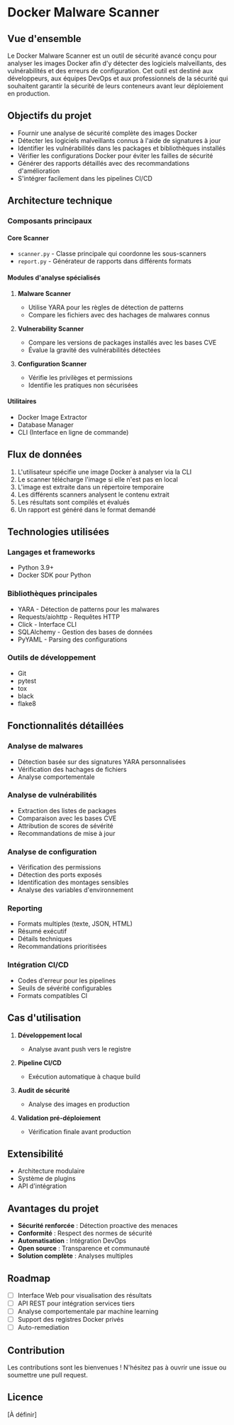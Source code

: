 # Docker Malware Scanner

## Vue d'ensemble

Le Docker Malware Scanner est un outil de sécurité avancé conçu pour analyser les images Docker afin d'y détecter des logiciels malveillants, des vulnérabilités et des erreurs de configuration. Cet outil est destiné aux développeurs, aux équipes DevOps et aux professionnels de la sécurité qui souhaitent garantir la sécurité de leurs conteneurs avant leur déploiement en production.

## Objectifs du projet

- Fournir une analyse de sécurité complète des images Docker
- Détecter les logiciels malveillants connus à l'aide de signatures à jour
- Identifier les vulnérabilités dans les packages et bibliothèques installés
- Vérifier les configurations Docker pour éviter les failles de sécurité
- Générer des rapports détaillés avec des recommandations d'amélioration
- S'intégrer facilement dans les pipelines CI/CD

## Architecture technique

### Composants principaux

#### Core Scanner
- `scanner.py` - Classe principale qui coordonne les sous-scanners
- `report.py` - Générateur de rapports dans différents formats

#### Modules d'analyse spécialisés

1. **Malware Scanner**
   - Utilise YARA pour les règles de détection de patterns
   - Compare les fichiers avec des hachages de malwares connus

2. **Vulnerability Scanner**
   - Compare les versions de packages installés avec les bases CVE
   - Évalue la gravité des vulnérabilités détectées

3. **Configuration Scanner**
   - Vérifie les privilèges et permissions
   - Identifie les pratiques non sécurisées

#### Utilitaires
- Docker Image Extractor
- Database Manager
- CLI (Interface en ligne de commande)

## Flux de données

1. L'utilisateur spécifie une image Docker à analyser via la CLI
2. Le scanner télécharge l'image si elle n'est pas en local
3. L'image est extraite dans un répertoire temporaire
4. Les différents scanners analysent le contenu extrait
5. Les résultats sont compilés et évalués
6. Un rapport est généré dans le format demandé

## Technologies utilisées

### Langages et frameworks
- Python 3.9+
- Docker SDK pour Python

### Bibliothèques principales
- YARA - Détection de patterns pour les malwares
- Requests/aiohttp - Requêtes HTTP
- Click - Interface CLI
- SQLAlchemy - Gestion des bases de données
- PyYAML - Parsing des configurations

### Outils de développement
- Git
- pytest
- tox
- black
- flake8

## Fonctionnalités détaillées

### Analyse de malwares
- Détection basée sur des signatures YARA personnalisées
- Vérification des hachages de fichiers
- Analyse comportementale

### Analyse de vulnérabilités
- Extraction des listes de packages
- Comparaison avec les bases CVE
- Attribution de scores de sévérité
- Recommandations de mise à jour

### Analyse de configuration
- Vérification des permissions
- Détection des ports exposés
- Identification des montages sensibles
- Analyse des variables d'environnement

### Reporting
- Formats multiples (texte, JSON, HTML)
- Résumé exécutif
- Détails techniques
- Recommandations prioritisées

### Intégration CI/CD
- Codes d'erreur pour les pipelines
- Seuils de sévérité configurables
- Formats compatibles CI

## Cas d'utilisation

1. **Développement local**
   - Analyse avant push vers le registre

2. **Pipeline CI/CD**
   - Exécution automatique à chaque build

3. **Audit de sécurité**
   - Analyse des images en production

4. **Validation pré-déploiement**
   - Vérification finale avant production

## Extensibilité

- Architecture modulaire
- Système de plugins
- API d'intégration

## Avantages du projet

- **Sécurité renforcée** : Détection proactive des menaces
- **Conformité** : Respect des normes de sécurité
- **Automatisation** : Intégration DevOps
- **Open source** : Transparence et communauté
- **Solution complète** : Analyses multiples

## Roadmap

- [ ] Interface Web pour visualisation des résultats
- [ ] API REST pour intégration services tiers
- [ ] Analyse comportementale par machine learning
- [ ] Support des registres Docker privés
- [ ] Auto-remediation

## Contribution

Les contributions sont les bienvenues ! N'hésitez pas à ouvrir une issue ou soumettre une pull request.

## Licence

[À définir]
